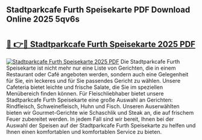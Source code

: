 ## Stadtparkcafe Furth Speisekarte PDF Download Online 2025 5qv6s

# <h2><a href="http://gcbiba.nevu.top/?p=Stadtparkcafe+Furth+Speisekarte">🔗 👉🔴 Stadtparkcafe Furth Speisekarte 2025 PDF</a></h2>

[![Stadtparkcafe Furth Speisekarte 2025 PDF](https://i.imgur.com/dBaPXMq.png)](http://gcbiba.nevu.top/?p=Stadtparkcafe+Furth+Speisekarte)
Die Stadtparkcafe Furth Speisekarte ist nicht mehr nur eine Liste von Gerichten, die in einem Restaurant oder Café angeboten werden, sondern auch eine Gelegenheit für Sie, ein leckeres und für Sie passendes Gericht zu wählen. Unsere Cafeteria bietet leichte und frische Salate, die Sie im speziellen Menübereich finden können. Für Fleischliebhaber bietet unsere Stadtparkcafe Furth Speisekarte eine große Auswahl an Gerichten: Rindfleisch, Schweinefleisch, Huhn und Fisch. Unseren Auserwählten bieten wir Gourmet-Gerichte wie Schaschlik und Steak an, die auf frischem Feuer zubereitet werden. In jedem Fall sind wir bereit, Ihnen bei der Auswahl der Speisen auf der Stadtparkcafe Furth Speisekarte zu helfen und Ihnen einen komfortablen und komfortablen Service zu bieten.
